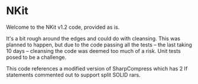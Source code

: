# NKit

Welcome to the NKit v1.2 code, provided as is.

It's a bit rough around the edges and could do with cleansing. This was planned to happen, but due to the code passing all the tests – the last taking 10 days – cleansing the code was deemed too much of a risk. Unit tests posed to be a challenge.

This code references a modified version of SharpCompress which has 2 If statements commented out to support split SOLID rars.
